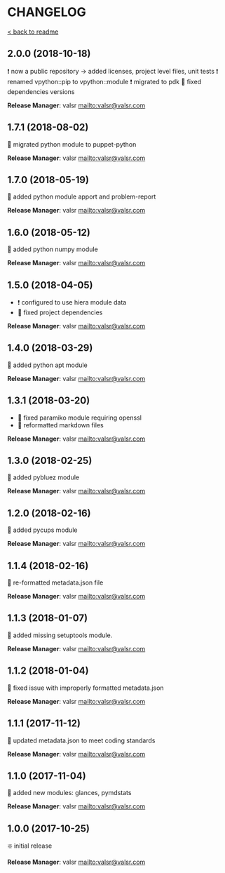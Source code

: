 # CHANGELOG

[< back to readme](README.md)

## 2.0.0 (2018-10-18)

:exclamation: now a public repository -> added licenses, project level files, unit tests
:exclamation: renamed vpython::pip to vpython::module
:exclamation: migrated to pdk
:hammer: fixed dependencies versions

**Release Manager**: valsr <mailto:valsr@valsr.com>

## 1.7.1 (2018-08-02)

:hammer: migrated python module to puppet-python

**Release Manager**: valsr <mailto:valsr@valsr.com>

## 1.7.0 (2018-05-19)

:star2: added python module apport and problem-report

**Release Manager**: valsr <mailto:valsr@valsr.com>

## 1.6.0 (2018-05-12)

:star2: added python numpy module

**Release Manager**: valsr <mailto:valsr@valsr.com>

## 1.5.0 (2018-04-05)

- :exclamation: configured to use hiera module data
- :hammer: fixed project dependencies

**Release Manager**: valsr <mailto:valsr@valsr.com>

## 1.4.0 (2018-03-29)

:star2: added python apt module

**Release Manager**: valsr <mailto:valsr@valsr.com>

## 1.3.1 (2018-03-20)

- :hammer: fixed paramiko module requiring openssl
- :hammer: reformatted markdown files

**Release Manager**: valsr <mailto:valsr@valsr.com>

## 1.3.0 (2018-02-25)

:star2: added pybluez module

**Release Manager**: valsr <mailto:valsr@valsr.com>

## 1.2.0 (2018-02-16)

:star2: added pycups module

**Release Manager**: valsr <mailto:valsr@valsr.com>

## 1.1.4 (2018-02-16)

:hammer: re-formatted metadata.json file

**Release Manager**: valsr <mailto:valsr@valsr.com>

## 1.1.3 (2018-01-07)

:star2: added missing setuptools module.

**Release Manager**: valsr <mailto:valsr@valsr.com>

## 1.1.2 (2018-01-04)

:hammer: fixed issue with improperly formatted metadata.json

**Release Manager**: valsr <mailto:valsr@valsr.com>

## 1.1.1 (2017-11-12)

:hammer: updated metadata.json to meet coding standards

**Release Manager**: valsr <mailto:valsr@valsr.com>

## 1.1.0 (2017-11-04)

:star2: added new modules: glances, pymdstats

**Release Manager**: valsr <mailto:valsr@valsr.com>

## 1.0.0 (2017-10-25)

:sparkle: initial release

**Release Manager**: valsr <mailto:valsr@valsr.com>
